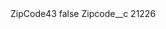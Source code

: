 <?xml version="1.0" encoding="UTF-8"?>
<CustomMetadata xmlns="http://soap.sforce.com/2006/04/metadata" xmlns:xsi="http://www.w3.org/2001/XMLSchema-instance" xmlns:xsd="http://www.w3.org/2001/XMLSchema">
    <label>ZipCode43</label>
    <protected>false</protected>
    <values>
        <field>Zipcode__c</field>
        <value xsi:type="xsd:string">21226</value>
    </values>
</CustomMetadata>
